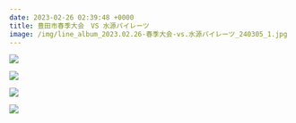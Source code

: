```yaml
---
date: 2023-02-26 02:39:48 +0000
title: 豊田市春季大会　VS 水源パイレーツ
image: /img/line_album_2023.02.26-春季大会-vs.水源パイレーツ_240305_1.jpg
---
```

![](/img/line_album_2023.02.26-春季大会-vs.水源パイレーツ_240305_2.jpg)

![](/img/line_album_2023.02.26-春季大会-vs.水源パイレーツ_240305_3.jpg)

![](/img/line_album_2023.02.26-春季大会-vs.水源パイレーツ_240305_4.jpg)

![](/img/line_album_2023.02.26-春季大会-vs.水源パイレーツ_240305_5.jpg)
